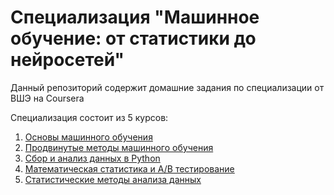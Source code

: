 # Специализация "Машинное обучение: от статистики до нейросетей"
Данный репозиторий содержит домашние задания по специализации от ВШЭ на Coursera

Специализация состоит из 5 курсов:
1. [Основы машинного обучения](https://github.com/AlekseiIvanov93/ml_from_statistics_to_nn/tree/master/01.machine_learning_foundations)
2. [Продвинутые методы машинного обучения](https://github.com/AlekseiIvanov93/ml_from_statistics_to_nn/tree/master/02.advanced_machine_learning_methods)
3. [Сбор и анализ данных в Python](https://github.com/AlekseiIvanov93/ml_from_statistics_to_nn/tree/master/03.data_collection_and_analysis)
4. [Математическая статистика и А/В тестирование](https://github.com/AlekseiIvanov93/ml_from_statistics_to_nn/tree/master/04.mathematical_statistics_and_ab_testing)
5. [Статистические методы анализа данных](https://github.com/AlekseiIvanov93/ml_from_statistics_to_nn/tree/master/05.data_analysis_statistical_methods)